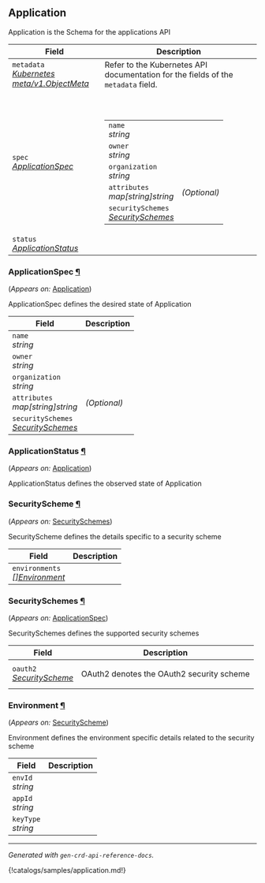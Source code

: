 
## Application

<p>
<p>Application is the Schema for the applications API</p>
</p>
<table>
    <thead>
        <tr>
            <th>Field</th>
            <th>Description</th>
        </tr>
    </thead>
    <tbody>
        <tr>
            <td>
                <code>metadata</code></br>
                <em>
                    <a href="https://kubernetes.io/docs/reference/generated/kubernetes-api/v1.23/#objectmeta-v1-meta">
                        Kubernetes meta/v1.ObjectMeta
                    </a>
                </em>
            </td>
            <td>
                Refer to the Kubernetes API documentation for the fields of the
                <code>metadata</code> field.
            </td>
        </tr>
        <tr>
            <td>
                <code>spec</code></br>
                <em>
                    <a href="#dp.wso2.com/v1alpha2.ApplicationSpec">
                        ApplicationSpec
                    </a>
                </em>
            </td>
            <td>
                <br />
                <br />
                <table>
                    <tr>
                        <td>
                            <code>name</code></br>
                            <em>
                                string
                            </em>
                        </td>
                        <td>
                        </td>
                    </tr>
                    <tr>
                        <td>
                            <code>owner</code></br>
                            <em>
                                string
                            </em>
                        </td>
                        <td>
                        </td>
                    </tr>
                    <tr>
                        <td>
                            <code>organization</code></br>
                            <em>
                                string
                            </em>
                        </td>
                        <td>
                        </td>
                    </tr>
                    <tr>
                        <td>
                            <code>attributes</code></br>
                            <em>
                                map[string]string
                            </em>
                        </td>
                        <td>
                            <em>(Optional)</em>
                        </td>
                    </tr>
                    <tr>
                        <td>
                            <code>securitySchemes</code></br>
                            <em>
                                <a href="#dp.wso2.com/v1alpha2.SecuritySchemes">
                                    SecuritySchemes
                                </a>
                            </em>
                        </td>
                        <td>
                        </td>
                    </tr>
                </table>
            </td>
        </tr>
        <tr>
            <td>
                <code>status</code></br>
                <em>
                    <a href="#dp.wso2.com/v1alpha2.ApplicationStatus">
                        ApplicationStatus
                    </a>
                </em>
            </td>
            <td>
            </td>
        </tr>
    </tbody>
</table>
<h3 id="dp.wso2.com/v1alpha2.ApplicationSpec">ApplicationSpec
    <a class="headerlink" href="#dp.wso2.com%2fv1alpha2.ApplicationSpec" title="Permanent link">¶</a>
</h3>
<p>
    (<em>Appears on:</em>
    <a href="#dp.wso2.com/v1alpha2.Application">Application</a>)
</p>
<p>
<p>ApplicationSpec defines the desired state of Application</p>
</p>
<table>
    <thead>
        <tr>
            <th>Field</th>
            <th>Description</th>
        </tr>
    </thead>
    <tbody>
        <tr>
            <td>
                <code>name</code></br>
                <em>
                    string
                </em>
            </td>
            <td>
            </td>
        </tr>
        <tr>
            <td>
                <code>owner</code></br>
                <em>
                    string
                </em>
            </td>
            <td>
            </td>
        </tr>
        <tr>
            <td>
                <code>organization</code></br>
                <em>
                    string
                </em>
            </td>
            <td>
            </td>
        </tr>
        <tr>
            <td>
                <code>attributes</code></br>
                <em>
                    map[string]string
                </em>
            </td>
            <td>
                <em>(Optional)</em>
            </td>
        </tr>
        <tr>
            <td>
                <code>securitySchemes</code></br>
                <em>
                    <a href="#dp.wso2.com/v1alpha2.SecuritySchemes">
                        SecuritySchemes
                    </a>
                </em>
            </td>
            <td>
            </td>
        </tr>
    </tbody>
</table>
<h3 id="dp.wso2.com/v1alpha2.ApplicationStatus">ApplicationStatus
    <a class="headerlink" href="#dp.wso2.com%2fv1alpha2.ApplicationStatus" title="Permanent link">¶</a>
</h3>
<p>
    (<em>Appears on:</em>
    <a href="#dp.wso2.com/v1alpha2.Application">Application</a>)
</p>
<p>
<p>ApplicationStatus defines the observed state of Application</p>
</p>

<h3 id="dp.wso2.com/v1alpha2.SecurityScheme">SecurityScheme
    <a class="headerlink" href="#dp.wso2.com%2fv1alpha2.SecurityScheme" title="Permanent link">¶</a>
</h3>
<p>
    (<em>Appears on:</em>
    <a href="#dp.wso2.com/v1alpha2.SecuritySchemes">SecuritySchemes</a>)
</p>
<p>
<p>SecurityScheme defines the details specific to a security scheme</p>
</p>
<table>
    <thead>
        <tr>
            <th>Field</th>
            <th>Description</th>
        </tr>
    </thead>
    <tbody>
        <tr>
            <td>
                <code>environments</code></br>
                <em>
                    <a href="#dp.wso2.com/v1alpha2.Environment">
                        []Environment
                    </a>
                </em>
            </td>
            <td>
            </td>
        </tr>
    </tbody>
</table>
<h3 id="dp.wso2.com/v1alpha2.SecuritySchemes">SecuritySchemes
    <a class="headerlink" href="#dp.wso2.com%2fv1alpha2.SecuritySchemes" title="Permanent link">¶</a>
</h3>
<p>
    (<em>Appears on:</em>
    <a href="#dp.wso2.com/v1alpha2.ApplicationSpec">ApplicationSpec</a>)
</p>
<p>
<p>SecuritySchemes defines the supported security schemes</p>
</p>
<table>
    <thead>
        <tr>
            <th>Field</th>
            <th>Description</th>
        </tr>
    </thead>
    <tbody>
        <tr>
            <td>
                <code>oauth2</code></br>
                <em>
                    <a href="#dp.wso2.com/v1alpha2.SecurityScheme">
                        SecurityScheme
                    </a>
                </em>
            </td>
            <td>
                <p>OAuth2 denotes the OAuth2 security scheme</p>
            </td>
        </tr>
    </tbody>
</table>

<h3 id="dp.wso2.com/v1alpha2.Environment">Environment
    <a class="headerlink" href="#dp.wso2.com%2fv1alpha2.Environment" title="Permanent link">¶</a>
</h3>
<p>
    (<em>Appears on:</em>
    <a href="#dp.wso2.com/v1alpha2.SecurityScheme">SecurityScheme</a>)
</p>
<p>
<p>Environment defines the environment specific details related to the security scheme</p>
</p>
<table>
    <thead>
        <tr>
            <th>Field</th>
            <th>Description</th>
        </tr>
    </thead>
    <tbody>
        <tr>
            <td>
                <code>envId</code></br>
                <em>
                    string
                </em>
            </td>
            <td>
            </td>
        </tr>
        <tr>
            <td>
                <code>appId</code></br>
                <em>
                    string
                </em>
            </td>
            <td>
            </td>
        </tr>
        <tr>
            <td>
                <code>keyType</code></br>
                <em>
                    string
                </em>
            </td>
            <td>
            </td>
        </tr>
    </tbody>
</table>

<hr />
<p><em>
        Generated with <code>gen-crd-api-reference-docs</code>.
</em></p>

{!catalogs/samples/application.md!}

